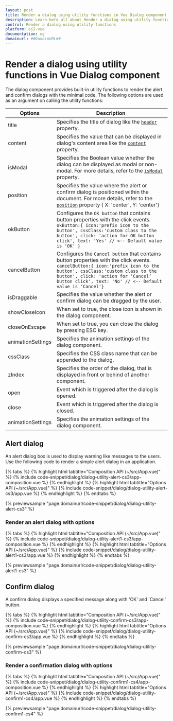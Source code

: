 ```yaml
---
layout: post
title: Render a dialog using utility functions in Vue Dialog component | Syncfusion
description: Learn here all about Render a dialog using utility functions in Syncfusion Vue Dialog component of Syncfusion Essential JS 2 and more.
control: Render a dialog using utility functions 
platform: ej2-vue
documentation: ug
domainurl: ##DomainURL##
---
```


# Render a dialog using utility functions in Vue Dialog component

The dialog component provides built-in utility functions to render the alert and confirm dialogs with the minimal code.
The following options are used as an argument on calling the utility functions:

| Options   | Description |
|-----------|-------------|
| title | Specifies the title of dialog like the [`header`](https://ej2.syncfusion.com/vue/documentation/api/dialog/#header) property.|
| content | Specifies the value that can be displayed in dialog's content area like the [`content`](https://ej2.syncfusion.com/vue/documentation/api/dialog/#content) property. |
| isModal | Specifies the Boolean value whether the dialog can be displayed as modal or non-modal. For more details, refer to the [`isModal`](https://ej2.syncfusion.com/vue/documentation/api/dialog/#ismodal) property.|
| position | Specifies the value where the alert or confirm dialog is positioned within the document. For more details, refer to the [`position`](https://ej2.syncfusion.com/vue/documentation/api/dialog/#position) property { X: 'center', Y: 'center'}|
| okButton | Configures the `OK button` that contains button properties with the click events. `okButton:{ icon:'prefix icon to the button', cssClass:'custom class to the button', click: 'action for OK button click', text: 'Yes' // <-- Default value is 'OK' }`|
| cancelButton | Configures the `Cancel button` that contains button properties with the click events. `cancelButton:{ icon:'prefix icon to the button', cssClass:'custom class to the button', click: 'action for ‘Cancel’ button click', text: 'No' // <-- Default value is 'Cancel'}`|
| isDraggable | Specifies the value whether the alert or confirm dialog can be dragged by the user. |
| showCloseIcon | When set to true, the close icon is shown in the dialog component. |
| closeOnEscape | When set to true, you can close the dialog by pressing ESC key. |
| animationSettings | Specifies the animation settings of the dialog component. |
| cssClass | Specifies the CSS class name that can be appended to the dialog. |
| zIndex | Specifies the order of the dialog, that is displayed in front or behind of another component. |
| open | Event which is triggered after the dialog is opened. |
| close | Event which is triggered after the dialog is closed. |
| animationSettings |Specifies the animation settings of the dialog component. |

## Alert dialog

An alert dialog box is used to display warning like messages to the users. Use the following code to render a simple alert dialog in an application.

{% tabs %}
{% highlight html tabtitle="Composition API (~/src/App.vue)" %}
{% include code-snippet/dialog/dialog-utility-alert-cs3/app-composition.vue %}
{% endhighlight %}
{% highlight html tabtitle="Options API (~/src/App.vue)" %}
{% include code-snippet/dialog/dialog-utility-alert-cs3/app.vue %}
{% endhighlight %}
{% endtabs %}
        
{% previewsample "page.domainurl/code-snippet/dialog/dialog-utility-alert-cs3" %}

### Render an alert dialog with options

{% tabs %}
{% highlight html tabtitle="Composition API (~/src/App.vue)" %}
{% include code-snippet/dialog/dialog-utility-alert1-cs3/app-composition.vue %}
{% endhighlight %}
{% highlight html tabtitle="Options API (~/src/App.vue)" %}
{% include code-snippet/dialog/dialog-utility-alert1-cs3/app.vue %}
{% endhighlight %}
{% endtabs %}
        
{% previewsample "page.domainurl/code-snippet/dialog/dialog-utility-alert1-cs3" %}

## Confirm dialog

A confirm dialog displays a specified message along with 'OK' and 'Cancel' button.

{% tabs %}
{% highlight html tabtitle="Composition API (~/src/App.vue)" %}
{% include code-snippet/dialog/dialog-utility-confirm-cs3/app-composition.vue %}
{% endhighlight %}
{% highlight html tabtitle="Options API (~/src/App.vue)" %}
{% include code-snippet/dialog/dialog-utility-confirm-cs3/app.vue %}
{% endhighlight %}
{% endtabs %}
        
{% previewsample "page.domainurl/code-snippet/dialog/dialog-utility-confirm-cs3" %}

### Render a confirmation dialog with options

{% tabs %}
{% highlight html tabtitle="Composition API (~/src/App.vue)" %}
{% include code-snippet/dialog/dialog-utility-confirm1-cs4/app-composition.vue %}
{% endhighlight %}
{% highlight html tabtitle="Options API (~/src/App.vue)" %}
{% include code-snippet/dialog/dialog-utility-confirm1-cs4/app.vue %}
{% endhighlight %}
{% endtabs %}
        
{% previewsample "page.domainurl/code-snippet/dialog/dialog-utility-confirm1-cs4" %}